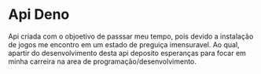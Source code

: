 # Api Deno

Api criada com o objoetivo de passsar meu tempo, pois devido a instalação de jogos me encontro em um estado de preguiça imensuravel. Ao qual, apartir do desenvolvimento desta api deposito esperanças para focar em minha carreira na area de programação/desenvolvimento.
